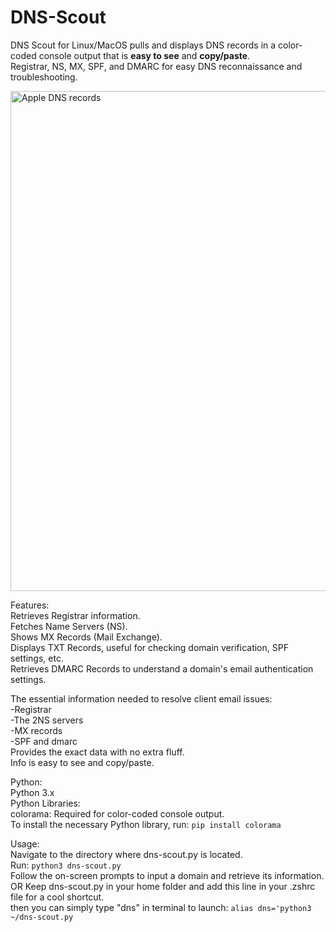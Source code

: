 # DNS-Scout  

DNS Scout for Linux/MacOS pulls and displays DNS records in a color-coded console output that is **easy to see** and **copy/paste**.   
Registrar, NS, MX, SPF, and DMARC for easy DNS reconnaissance and troubleshooting.
  
<img src="apple-dns.png" alt="Apple DNS records" width="800">  

Features:  
Retrieves Registrar information.  
Fetches Name Servers (NS).  
Shows MX Records (Mail Exchange).  
Displays TXT Records, useful for checking domain verification, SPF settings, etc.  
Retrieves DMARC Records to understand a domain's email authentication settings.  

The essential information needed to resolve client email issues:  
-Registrar  
-The 2NS servers  
-MX records  
-SPF and dmarc  
Provides the exact data with no extra fluff.  
Info is easy to see and copy/paste.  

Python:  
Python 3.x  
Python Libraries:  
colorama: Required for color-coded console output.  
To install the necessary Python library, run: 
```pip install colorama``` 

Usage:  
Navigate to the directory where dns-scout.py is located.  
Run: ```python3 dns-scout.py```  
Follow the on-screen prompts to input a domain and retrieve its information.  
OR
Keep dns-scout.py in your home folder and add this line in your .zshrc file for a cool shortcut.  
then you can simply type "dns" in terminal to launch:
```alias dns='python3 ~/dns-scout.py```
